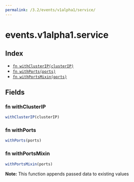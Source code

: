 ```yaml
---
permalink: /3.2/events/v1alpha1/service/
---
```


# events.v1alpha1.service



## Index

* [`fn withClusterIP(clusterIP)`](#fn-withclusterip)
* [`fn withPorts(ports)`](#fn-withports)
* [`fn withPortsMixin(ports)`](#fn-withportsmixin)

## Fields

### fn withClusterIP

```ts
withClusterIP(clusterIP)
```



### fn withPorts

```ts
withPorts(ports)
```



### fn withPortsMixin

```ts
withPortsMixin(ports)
```



**Note:** This function appends passed data to existing values